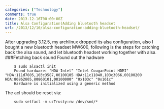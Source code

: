 ```yaml
---
categories: ["Technology"]
comments: true
date: 2013-12-16T00:00:00Z
title: Alsa Configuration(Adding bluetooth headset
url: /2013/12/16/alsa-configuration-adding-bluetooth-headset/
---
```


After upgrading 3.12.5, my archlinux dropped its alsa configuration, also I bought a new bluetooth headset MW600, following is the steps for catching back the alsa sound, and let bluetooth headset working together with alsa.   
###Fetching back sound
Found out the hadware

```
	$ sudo alsactl init
	Found hardware: "HDA-Intel" "Intel CougarPoint HDMI" "HDA:111d7605,103c3587,00100105 HDA:11c11040,103c3066,00100200 HDA:80862805,80860101,00100000" "0x103c" "0x161c"
	Hardware is initialized using a generic method

```
The acl should be reset via:

```
	sudo setfacl -m u:Trusty:rw /dev/snd/*

```

